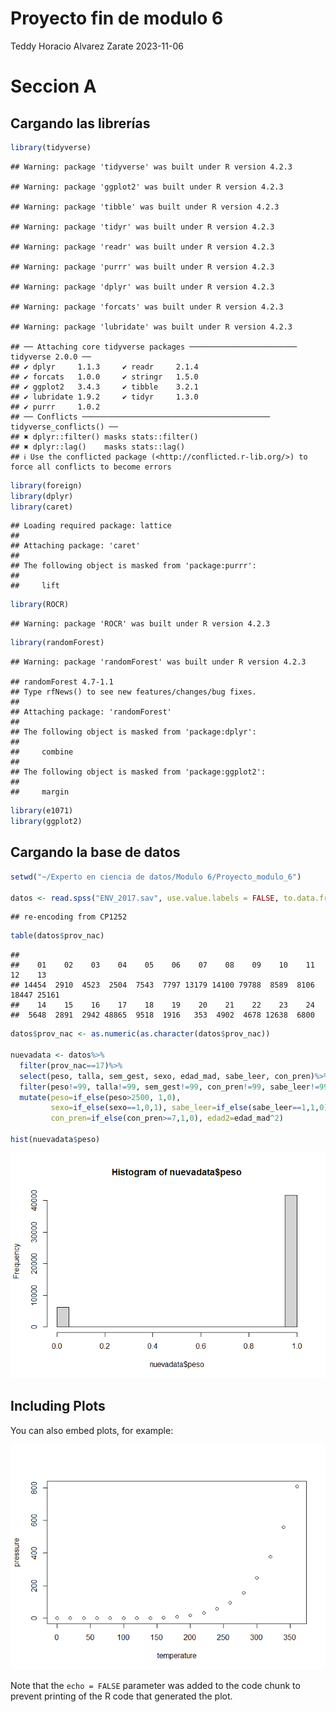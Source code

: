 Proyecto fin de modulo 6
================
Teddy Horacio Alvarez Zarate
2023-11-06

# Seccion A

## Cargando las librerías

``` r
library(tidyverse)
```

    ## Warning: package 'tidyverse' was built under R version 4.2.3

    ## Warning: package 'ggplot2' was built under R version 4.2.3

    ## Warning: package 'tibble' was built under R version 4.2.3

    ## Warning: package 'tidyr' was built under R version 4.2.3

    ## Warning: package 'readr' was built under R version 4.2.3

    ## Warning: package 'purrr' was built under R version 4.2.3

    ## Warning: package 'dplyr' was built under R version 4.2.3

    ## Warning: package 'forcats' was built under R version 4.2.3

    ## Warning: package 'lubridate' was built under R version 4.2.3

    ## ── Attaching core tidyverse packages ──────────────────────── tidyverse 2.0.0 ──
    ## ✔ dplyr     1.1.3     ✔ readr     2.1.4
    ## ✔ forcats   1.0.0     ✔ stringr   1.5.0
    ## ✔ ggplot2   3.4.3     ✔ tibble    3.2.1
    ## ✔ lubridate 1.9.2     ✔ tidyr     1.3.0
    ## ✔ purrr     1.0.2     
    ## ── Conflicts ────────────────────────────────────────── tidyverse_conflicts() ──
    ## ✖ dplyr::filter() masks stats::filter()
    ## ✖ dplyr::lag()    masks stats::lag()
    ## ℹ Use the conflicted package (<http://conflicted.r-lib.org/>) to force all conflicts to become errors

``` r
library(foreign)
library(dplyr)
library(caret)
```

    ## Loading required package: lattice
    ## 
    ## Attaching package: 'caret'
    ## 
    ## The following object is masked from 'package:purrr':
    ## 
    ##     lift

``` r
library(ROCR)
```

    ## Warning: package 'ROCR' was built under R version 4.2.3

``` r
library(randomForest)
```

    ## Warning: package 'randomForest' was built under R version 4.2.3

    ## randomForest 4.7-1.1
    ## Type rfNews() to see new features/changes/bug fixes.
    ## 
    ## Attaching package: 'randomForest'
    ## 
    ## The following object is masked from 'package:dplyr':
    ## 
    ##     combine
    ## 
    ## The following object is masked from 'package:ggplot2':
    ## 
    ##     margin

``` r
library(e1071)
library(ggplot2)
```

## Cargando la base de datos

``` r
setwd("~/Experto en ciencia de datos/Modulo 6/Proyecto_modulo_6")

datos <- read.spss("ENV_2017.sav", use.value.labels = FALSE, to.data.frame = TRUE)
```

    ## re-encoding from CP1252

``` r
table(datos$prov_nac)
```

    ## 
    ##    01    02    03    04    05    06    07    08    09    10    11    12    13 
    ## 14454  2910  4523  2504  7543  7797 13179 14100 79788  8589  8106 18447 25161 
    ##    14    15    16    17    18    19    20    21    22    23    24 
    ##  5648  2891  2942 48865  9518  1916   353  4902  4678 12638  6800

``` r
datos$prov_nac <- as.numeric(as.character(datos$prov_nac))

nuevadata <- datos%>%
  filter(prov_nac==17)%>%
  select(peso, talla, sem_gest, sexo, edad_mad, sabe_leer, con_pren)%>%
  filter(peso!=99, talla!=99, sem_gest!=99, con_pren!=99, sabe_leer!=99, sabe_leer!=99)%>%
  mutate(peso=if_else(peso>2500, 1,0),
         sexo=if_else(sexo==1,0,1), sabe_leer=if_else(sabe_leer==1,1,0),
         con_pren=if_else(con_pren>=7,1,0), edad2=edad_mad^2)

hist(nuevadata$peso)
```

![](Proyecto_modulo_6_files/figure-gfm/unnamed-chunk-2-1.png)<!-- -->

## Including Plots

You can also embed plots, for example:

![](Proyecto_modulo_6_files/figure-gfm/pressure-1.png)<!-- -->

Note that the `echo = FALSE` parameter was added to the code chunk to
prevent printing of the R code that generated the plot.
